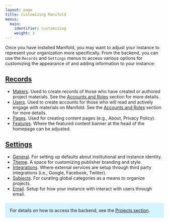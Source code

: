 ```yaml
---
layout: page
title: Customizing Manifold
menus:
  main:
    identifier: customizing
    weight: 3
---
```


Once you have installed Manifold, you may want to adjust your instance to represent your organization more specifically. From the backend, you can use the `Records` and `Settings` menus to access various options for customizing the appearance of and adding information to your instance:

## [Records](records.html)

* [Makers](/docs/projects/accounts/makers.html). Used to create records of those who have created or authored project materials. See the [Accounts and Roles](/docs/projects/accounts/index.html) section for more details.
* [Users](/docs/projects/accounts/users.html). Used to create accounts for those who will read and actively engage with materials on Manifold. See the [Accounts and Roles](/docs/projects/accounts/index.html) section for more details.
* [Pages](records.html#pages). Used for creating content pages (e.g., About, Privacy Policy).
* [Features](records.html#features). Where the featured content banner at the head of the homepage can be adjusted.

## [Settings](settings.html)

* [General](settings.html#general). For setting up defaults about institutional and instance identity.
* [Theme](settings.html#theme). A space for customizing publisher branding and style.
* [Integrations](settings.html#integrations). Where external services are setup through third party integrations (i.e., Google, Facebook, Twitter).
* [Subjects](settings.html#subjects). For curating global categories as a means to organize projects.
* [Email](settings.html#email). Setup for how your instance with interact with users through email.

<div style="background: #d4f2ff; margin: 20px 0; padding: 15px;">
For details on how to access the backend, see the <a href="/docs/projects/index.html#accessing">Projects section</a>.
</div>
